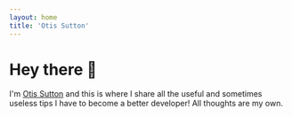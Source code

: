 ```yaml
---
layout: home
title: 'Otis Sutton'
---
```


# Hey there 👋

I'm [Otis Sutton](https://github.com/chopfitzroy) and this is where I share all the useful and sometimes useless tips I have to become a better developer! All thoughts are my own. 

